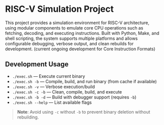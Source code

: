 # RISC-V Simulation Project

This project provides a simulation environment for RISC-V architecture, using modular components to emulate core CPU operations such as fetching, decoding, and executing instructions. Built with Python, Make, and shell scripting, the system supports multiple platforms and allows configurable debugging, verbose output, and clean rebuilds for development.
(current ongoing development for Core Instruction Formats) 

## Development Usage

- `./exec.sh` — Execute current binary  
- `./exec.sh -b` — Compile, build, and run binary (from cache if available)  
- `./exec.sh -v` — Verbose execution/build  
- `./exec.sh -c -b` — Clean, compile, build, and execute  
- `./exec.sh -b -d` — Build with debugger support (requires `-b`)  
- `./exec.sh --help` — List available flags  

> **Note**: Avoid using `-c` without `-b` to prevent binary deletion without rebuilding.
